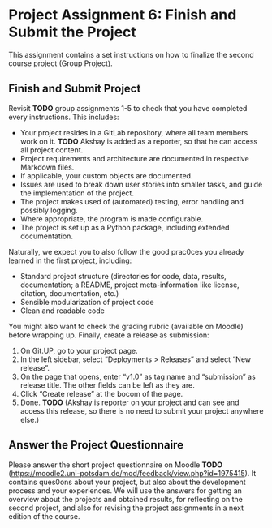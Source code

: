 # Project Assignment 6: Finish and Submit the Project 

This assignment contains a set instructions on how to finalize the second course project (Group Project).

## Finish and Submit Project

Revisit **TODO** group assignments 1-5 to check that you have completed every instructions. 
This includes:

- Your project resides in a GitLab repository, where all team members work on it. **TODO** Akshay is added as a reporter, so that he can access all project content.
- Project requirements and architecture are documented in respective Markdown files.
- If applicable, your custom objects are documented.
- Issues are used to break down user stories into smaller tasks, and guide the implementation of the project.
- The project makes used of (automated) testing, error handling and possibly logging.
- Where appropriate, the program is made configurable.
- The project is set up as a Python package, including extended documentation.


Naturally, we expect you to also follow the good prac0ces you already learned in the first project, including:
- Standard project structure (directories for code, data, results, documentation; a README, project meta-information like license, citation, documentation, etc.)
- Sensible modularization of project code
- Clean and readable code

You might also want to check the grading rubric (available on Moodle) before wrapping up. Finally, create a release as submission:
1. On Git.UP, go to your project page.
2. In the left sidebar, select “Deployments > Releases” and select “New release”.
3. On the page that opens, enter “v1.0” as tag name and “submission” as release title. The other fields can be left as they are.
4. Click “Create release” at the bocom of the page. 
5. Done. **TODO** (Akshay is reporter on your project and can see and access this release, so there is no need to submit your project anywhere else.)


##  Answer the Project Questionnaire

Please answer the short project questionnaire on Moodle **TODO** (https://moodle2.uni-potsdam.de/mod/feedback/view.php?id=1975415). It contains ques0ons about your project, but also about the development process and your experiences. 
We will use the answers for getting an overview about the projects and obtained results, for reflecting on the second project, and also for revising the project assignments in a next edition of the course.